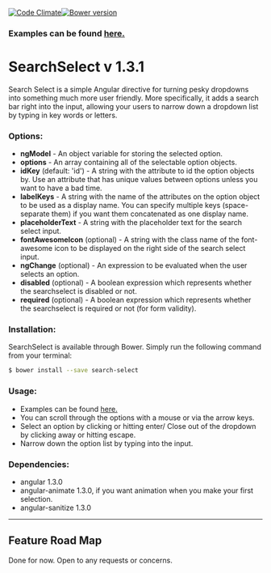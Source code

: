 [![Code Climate](https://codeclimate.com/github/MuseofMoose/SearchSelect/badges/gpa.svg)](https://codeclimate.com/github/MuseofMoose/SearchSelect)[![Bower version](https://badge.fury.io/bo/search-select.svg)](https://badge.fury.io/bo/search-select)
### Examples can be found [here.](https://museofmoose.github.io/SearchSelect/dist/)
# SearchSelect v 1.3.1
Search Select is a simple Angular directive for turning pesky dropdowns into something much more user friendly. More specifically,
it adds a search bar right into the input, allowing your users to narrow down a dropdown list by typing in key words or letters.

### Options:
  * **ngModel** - An object variable for storing the selected option.
  * **options** - An array containing all of the selectable option objects.
  * **idKey** (default: 'id') - A string with the attribute to id the option objects by. Use an attribute
  that has unique values between options unless you want to have a bad time.
  * **labelKeys** - A string with the name of the attributes on the option object to be used as a display name. You can specify multiple keys (space-separate them) if you want them concatenated as one display name.
  * **placeholderText** - A string with the placeholder text for the search select input.
  * **fontAwesomeIcon** (optional) - A string with the class name of the font-awesome icon to be displayed on the right side of the search select input.
  * **ngChange** (optional) - An expression to be evaluated when the user selects an option.
  * **disabled** (optional) - A boolean expression which represents whether the searchselect is disabled or not.
  * **required** (optional) - A boolean expression which represents whether the searchselect is required or not (for form validity).

### Installation:
SearchSelect is available through Bower. Simply run the following command from your terminal:

```sh
$ bower install --save search-select
```

### Usage:
  * Examples can be found [here.](https://museofmoose.github.io/SearchSelect/dist/)
  * You can scroll through the options with a mouse or via the arrow keys.
  * Select an option by clicking or hitting enter/ Close out of the dropdown by clicking away or hitting escape.
  * Narrow down the option list by typing into the input.

### Dependencies:
  * angular 1.3.0
  * angular-animate 1.3.0, if you want animation when you make your first selection.
  * angular-sanitize 1.3.0

---

## Feature Road Map
Done for now. Open to any requests or concerns.

